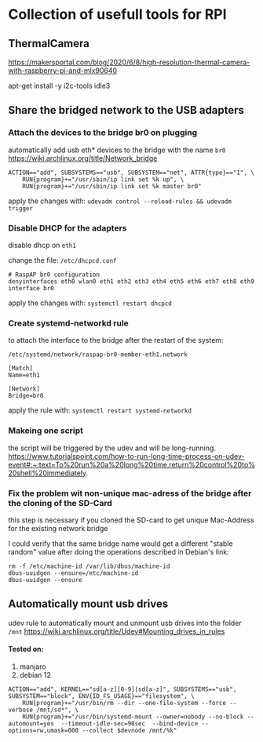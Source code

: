 # Collection of usefull tools for RPI


## ThermalCamera

https://makersportal.com/blog/2020/6/8/high-resolution-thermal-camera-with-raspberry-pi-and-mlx90640

apt-get install -y i2c-tools idle3



## Share the bridged network to the USB adapters

### Attach the devices to the bridge br0 on plugging

automatically add usb eth* devices to the bridge with the name `br0`
https://wiki.archlinux.org/title/Network_bridge

```
ACTION=="add", SUBSYSTEMS=="usb", SUBSYSTEM=="net", ATTR{type}=="1", \
    RUN{program}+="/usr/sbin/ip link set %k up", \
    RUN{program}+="/usr/sbin/ip link set %k master br0"    
```

apply the changes with:  `udevadm control --reload-rules && udevadm trigger`


### Disable DHCP for the adapters

disable dhcp on `eth1`

change the file: `/etc/dhcpcd.conf`

```
# RaspAP br0 configuration
denyinterfaces eth0 wlan0 eth1 eth2 eth3 eth4 eth5 eth6 eth7 eth8 eth9
interface br0
```
apply the changes with: `systemctl restart dhcpcd`



### Create systemd-networkd rule

to attach the interface to the bridge after the restart of the system:

`/etc/systemd/network/raspap-br0-member-eth1.network`

```
[Match]
Name=eth1

[Network]
Bridge=br0

```
apply the rule with: `systemctl restart systemd-networkd`


### Makeing one script

the script will be triggered by the udev and will be long-running.
https://www.tutorialspoint.com/how-to-run-long-time-process-on-udev-event#:~:text=To%20run%20a%20long%20time,return%20control%20to%20shell%20immediately.



### Fix the problem wit non-unique mac-adress of the bridge after the cloning of the SD-Card

this step is necessary if you cloned the SD-card to get unique Mac-Address for the existing network bridge

I could verify that the same bridge name would get a different "stable random" value after doing the operations described in Debian's link:

```
rm -f /etc/machine-id /var/lib/dbus/machine-id
dbus-uuidgen --ensure=/etc/machine-id
dbus-uuidgen --ensure
```







## Automatically mount usb drives

udev rule to automatically mount and unmount usb drives into the folder `/mnt`
https://wiki.archlinux.org/title/Udev#Mounting_drives_in_rules

#### Tested on:
1. manjaro
2. debian 12

```
ACTION=="add", KERNEL=="sd[a-z][0-9]|sd[a-z]", SUBSYSTEMS=="usb", SUBSYSTEM=="block", ENV{ID_FS_USAGE}=="filesystem", \
    RUN{program}+="/usr/bin/rm --dir --one-file-system --force --verbose /mnt/sd*", \
    RUN{program}+="/usr/bin/systemd-mount --owner=nobody --no-block --automount=yes  --timeout-idle-sec=90sec  --bind-device --options=rw,umask=000 --collect $devnode /mnt/%k"
```




